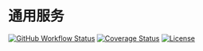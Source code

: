 # 通用服务

[![GitHub Workflow Status](https://img.shields.io/github/workflow/status/miaoxing/services/Build?style=flat-square)](https://github.com/miaoxing/services/actions)
[![Coverage Status](https://img.shields.io/coveralls/miaoxing/services.svg?style=flat-square)](https://coveralls.io/r/miaoxing/services)
[![License](http://img.shields.io/badge/license-MIT-brightgreen.svg?style=flat-square)](http://www.opensource.org/licenses/MIT)

